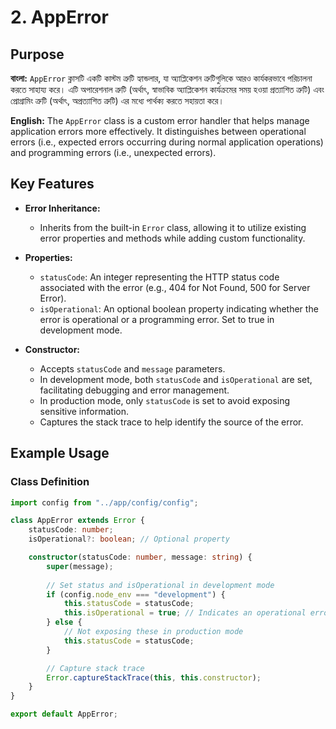 # 2. AppError

## Purpose

**বাংলা:**
`AppError` ক্লাসটি একটি কাস্টম ত্রুটি হ্যান্ডলার, যা অ্যাপ্লিকেশন ত্রুটিগুলিকে আরও কার্যকরভাবে পরিচালনা করতে সাহায্য করে। এটি অপারেশনাল ত্রুটি (অর্থাৎ, স্বাভাবিক অ্যাপ্লিকেশন কার্যক্রমের সময় হওয়া প্রত্যাশিত ত্রুটি) এবং প্রোগ্রামিং ত্রুটি (অর্থাৎ, অপ্রত্যাশিত ত্রুটি) এর মধ্যে পার্থক্য করতে সহায়তা করে।

**English:**
The `AppError` class is a custom error handler that helps manage application errors more effectively. It distinguishes between operational errors (i.e., expected errors occurring during normal application operations) and programming errors (i.e., unexpected errors).

## Key Features

- **Error Inheritance:** 
  - Inherits from the built-in `Error` class, allowing it to utilize existing error properties and methods while adding custom functionality.

- **Properties:**
  - `statusCode`: An integer representing the HTTP status code associated with the error (e.g., 404 for Not Found, 500 for Server Error).
  - `isOperational`: An optional boolean property indicating whether the error is operational or a programming error. Set to true in development mode.

- **Constructor:**
  - Accepts `statusCode` and `message` parameters.
  - In development mode, both `statusCode` and `isOperational` are set, facilitating debugging and error management.
  - In production mode, only `statusCode` is set to avoid exposing sensitive information.
  - Captures the stack trace to help identify the source of the error.

## Example Usage

### Class Definition

```typescript
import config from "../app/config/config";

class AppError extends Error {
    statusCode: number;
    isOperational?: boolean; // Optional property

    constructor(statusCode: number, message: string) {
        super(message);
        
        // Set status and isOperational in development mode
        if (config.node_env === "development") {
            this.statusCode = statusCode;
            this.isOperational = true; // Indicates an operational error
        } else {
            // Not exposing these in production mode
            this.statusCode = statusCode;
        }

        // Capture stack trace
        Error.captureStackTrace(this, this.constructor);
    }
}

export default AppError;
